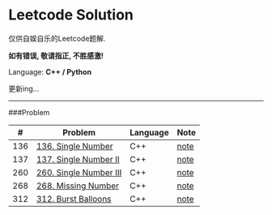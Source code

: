 Leetcode Solution
===

仅供自娱自乐的Leetcode题解. 

**如有错误, 敬请指正, 不胜感激!**

Language: **C++ / Python**

更新ing...

---
###Problem

| \# | Problem | Language | Note | 
|----|---------|----------|------|  
| 136 | [136. Single Number ](https://github.com/youngyf/leetcode/blob/master/solution/136_Single_Number/Single_Number.cpp) | C++ | [note](http://youngyf.github.io/2016/03/06/Leetcode-Single-Number-I-II-III/) | 
| 137 | [137. Single Number II](https://github.com/youngyf/leetcode/blob/master/solution/137_Single_Number_2/Single_Number_2.cpp) | C++ | [note](http://youngyf.github.io/2016/03/06/Leetcode-Single-Number-I-II-III/) |  
| 260 | [260. Single Number III](https://github.com/youngyf/leetcode/blob/master/solution/260_Single_Number_3/Single_Number_3.cpp) | C++ | [note](http://youngyf.github.io/2016/03/06/Leetcode-Single-Number-I-II-III/) | 
| 268 | [268. Missing Number](https://github.com/youngyf/leetcode/blob/master/solution/268_Missing_Number/Missing_Number.cpp) | C++ | [note](http://youngyf.github.io/2016/03/06/leetcode-268-Missing-Number/) |
| 312 | [312. Burst Balloons](https://github.com/youngyf/leetcode/blob/master/solution/312_Burst_Balloons/Burst_Balloons.cpp) | C++ | [note](http://youngyf.github.io/2016/03/03/leetcode-312-Burst-Balloons/) |


